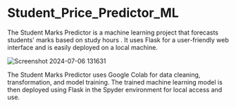# Student_Price_Predictor_ML
The Student Marks Predictor is a machine learning project that forecasts students' marks based on study hours . It uses Flask for a user-friendly web interface and is easily deployed on a local machine.


![Screenshot 2024-07-06 131631](https://github.com/DataWhizEngineer/Student_Marks_Predictor_ML/assets/141387846/3ca070bf-08b3-41ce-a94f-7ce2cf53fac4)


The Student Marks Predictor uses Google Colab for data cleaning, transformation, and model training. The trained machine learning model is then deployed using Flask in the Spyder environment for local access and use.
